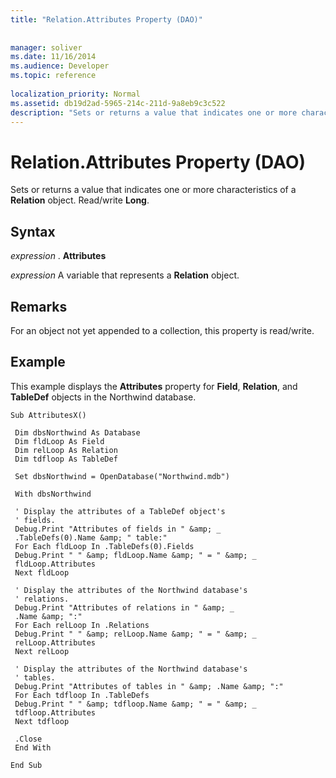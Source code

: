 ```yaml
---
title: "Relation.Attributes Property (DAO)"
 
 
manager: soliver
ms.date: 11/16/2014
ms.audience: Developer
ms.topic: reference
  
localization_priority: Normal
ms.assetid: db19d2ad-5965-214c-211d-9a8eb9c3c522
description: "Sets or returns a value that indicates one or more characteristics of a Relation object. Read/write Long ."
---
```


# Relation.Attributes Property (DAO)

Sets or returns a value that indicates one or more characteristics of a **Relation** object. Read/write **Long**. 
  
## Syntax

 *expression*  . **Attributes**
  
 *expression*  A variable that represents a **Relation** object. 
  
## Remarks

For an object not yet appended to a collection, this property is read/write.
  
## Example

This example displays the **Attributes** property for **Field**, **Relation**, and **TableDef** objects in the Northwind database. 
  
```
Sub AttributesX() 
 
 Dim dbsNorthwind As Database 
 Dim fldLoop As Field 
 Dim relLoop As Relation 
 Dim tdfloop As TableDef 
 
 Set dbsNorthwind = OpenDatabase("Northwind.mdb") 
 
 With dbsNorthwind 
 
 ' Display the attributes of a TableDef object's 
 ' fields. 
 Debug.Print "Attributes of fields in " &amp; _ 
 .TableDefs(0).Name &amp; " table:" 
 For Each fldLoop In .TableDefs(0).Fields 
 Debug.Print " " &amp; fldLoop.Name &amp; " = " &amp; _ 
 fldLoop.Attributes 
 Next fldLoop 
 
 ' Display the attributes of the Northwind database's 
 ' relations. 
 Debug.Print "Attributes of relations in " &amp; _ 
 .Name &amp; ":" 
 For Each relLoop In .Relations 
 Debug.Print " " &amp; relLoop.Name &amp; " = " &amp; _ 
 relLoop.Attributes 
 Next relLoop 
 
 ' Display the attributes of the Northwind database's 
 ' tables. 
 Debug.Print "Attributes of tables in " &amp; .Name &amp; ":" 
 For Each tdfloop In .TableDefs 
 Debug.Print " " &amp; tdfloop.Name &amp; " = " &amp; _ 
 tdfloop.Attributes 
 Next tdfloop 
 
 .Close 
 End With 
 
End Sub 
 
```


